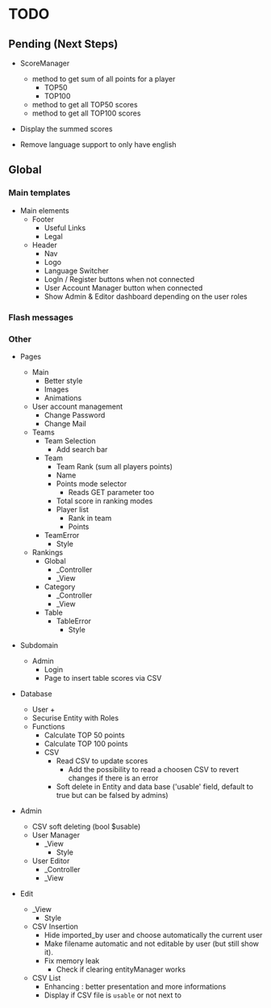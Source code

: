 # TODO

## Pending (Next Steps)
 + ScoreManager 
   + method to get sum of all points for a player
      + TOP50
      + TOP100
   + method to get all TOP50 scores
   + method to get all TOP100 scores
 + Display the summed scores

 + Remove language support to only have english

## Global

### Main templates
 + Main elements
   + Footer
      + Useful Links
      + Legal
   + Header
      + Nav
      + Logo
      + Language Switcher
      + LogIn / Register buttons when not connected
      + User Account Manager button when connected
      + Show Admin & Editor dashboard depending on the user roles

### Flash messages

### Other

 + Pages
   + Main
      + Better style
      + Images
      + Animations
   + User account management
      + Change Password
      + Change Mail
   + Teams
      + Team Selection
         + Add search bar
      + Team
         + Team Rank (sum all players points)
         + Name
         + Points mode selector
            + Reads GET parameter too
         + Total score in ranking modes
         + Player list 
            + Rank in team
            + Points
      + TeamError
         + Style
   + Rankings
      + Global
         + _Controller
         + _View
      + Category
         + _Controller
         + _View
      + Table
         + TableError
            + Style

 + Subdomain
   + Admin
      + Login 
      + Page to insert table scores via CSV

 + Database
   + User
      + 
   + Securise Entity with Roles 
   + Functions
      + Calculate TOP 50 points
      + Calculate TOP 100 points
      + CSV
         + Read CSV to update scores
            + Add the possibility to read a choosen CSV to revert changes if there is an error
         + Soft delete in Entity and data base ('usable' field, default to true but can be falsed by admins)

 + Admin
   + CSV soft deleting (bool $usable)
   + User Manager
      + _View
         + Style
   + User Editor
      + _Controller
      + _View

 + Edit
   + _View
      + Style
   + CSV Insertion
      + Hide imported_by user and choose automatically the current user
      + Make filename automatic and not editable by user (but still show it).
      + Fix memory leak
         + Check if clearing entityManager works
   + CSV List
      + Enhancing : better presentation and more informations
      + Display if CSV file is `usable` or not next to 
